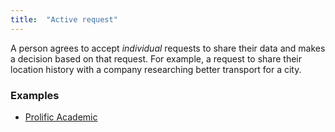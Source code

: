 ```yaml
---
title:  "Active request"
---
```


A person agrees to accept *individual* requests to share their data and makes a decision based on that request. For example, a request to share their location history with a company researching better transport for a city.

### Examples
* [Prolific Academic](https://prolific.ac)
